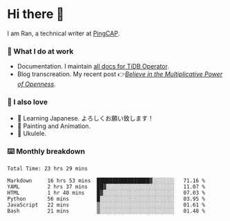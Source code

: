 # Hi there 👋

I am Ran, a technical writer at [PingCAP](https://pingcap.com/).

### 📝 What I do at work

- Documentation. I maintain [all docs for TiDB Operator](https://github.com/pingcap/docs-tidb-operator).
- Blog transcreation. My recent post 👉[*Believe in the Multiplicative Power of Openness*](https://pingcap.com/blog/believe-in-the-multiplicative-power-of-openness-open-source-community).

### 🤠 I also love

- 💬 Learning Japanese. よろしくお願い致します！
- 🎨 Painting and Animation.
- 🎵 Ukulele.

### ⌨️ Monthly breakdown

<!--START_SECTION:waka-->

```text
Total Time: 23 hrs 29 mins

Markdown     16 hrs 53 mins  █████████████████▓░░░░░░░   71.16 %
YAML         2 hrs 37 mins   ██▓░░░░░░░░░░░░░░░░░░░░░░   11.07 %
HTML         1 hr 40 mins    █▓░░░░░░░░░░░░░░░░░░░░░░░   07.03 %
Python       56 mins         █░░░░░░░░░░░░░░░░░░░░░░░░   03.95 %
JavaScript   22 mins         ▒░░░░░░░░░░░░░░░░░░░░░░░░   01.61 %
Bash         21 mins         ▒░░░░░░░░░░░░░░░░░░░░░░░░   01.48 %
```

<!--END_SECTION:waka-->
